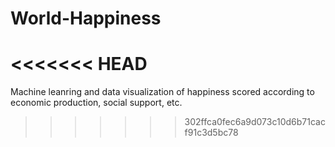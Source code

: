 # World-Happiness
<<<<<<< HEAD
=======
Machine leanring and data visualization of happiness scored according to economic production, social support, etc.
>>>>>>> 302ffca0fec6a9d073c10d6b71cacf91c3d5bc78
